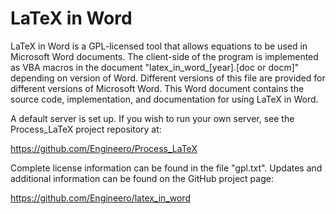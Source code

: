 # LaTeX in Word

LaTeX in Word is a GPL-licensed tool that allows equations to be used in
Microsoft Word documents. The client-side of the program is implemented as VBA
macros in the document "latex_in_word_[year].[doc or docm]" depending on
version of Word. Different versions of this file are provided for different
versions of Microsoft Word. This Word document contains the source code,
implementation, and documentation for using LaTeX in Word.

A default server is set up. If you wish to run your own server, see the
Process_LaTeX project repository at:

<https://github.com/Engineero/Process_LaTeX>

Complete license information can be found in the file "gpl.txt". Updates and
additional information can be found on the GitHub project page:

<https://github.com/Engineero/latex_in_word>

